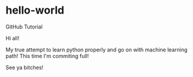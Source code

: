 # hello-world
GitHub Tutorial

Hi all!

My true attempt to learn python properly and go on with machine learning path!
This time I'm commiting full!

See ya bitches!
